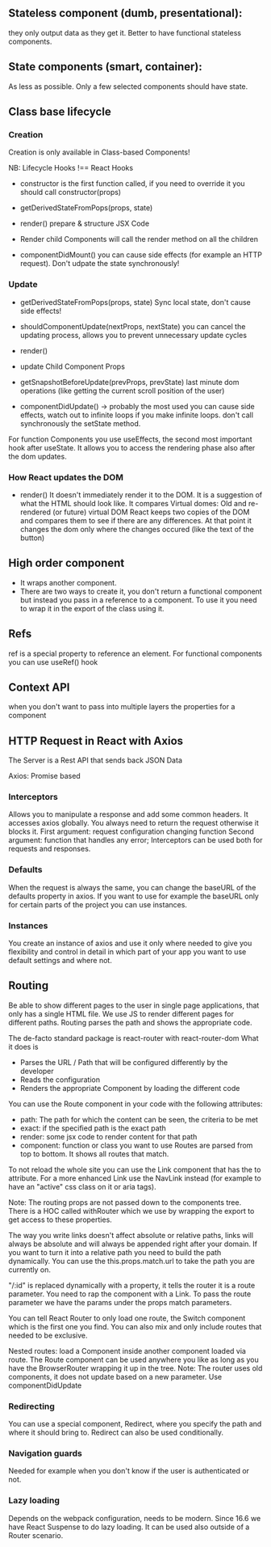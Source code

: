 ## Stateless component (dumb, presentational):
they only output data as they get it. Better to have functional stateless components.
## State components (smart, container):
As less as possible. Only a few selected components should have state. 

## Class base lifecycle

### Creation 
Creation is only available in Class-based Components!

NB: Lifecycle Hooks !== React Hooks

- constructor 
is the first function called, if you need to override it you should call constructor(props)

- getDerivedStateFromPops(props, state)

- render()
prepare & structure JSX Code

- Render child Components 
will call the render method on all the children

- componentDidMount()
you can cause side effects (for example an HTTP request). Don't udpate the state synchronously!

### Update
- getDerivedStateFromPops(props, state)
Sync local state, don't cause side effects!

- shouldComponentUpdate(nextProps, nextState)
you can cancel the updating process, allows you to prevent unnecessary update cycles

- render()

- update Child Component Props

- getSnapshotBeforeUpdate(prevProps, prevState)
last minute dom operations (like getting the current scroll position of the user)

- componentDidUpdate() -> probably the most used
you can cause side effects, watch out to infinite loops if you make infinite loops. don't call synchronously the setState method.

For function Components you use useEffects, the second most important hook after useState. It allows you to access the rendering phase also after the dom updates.

### How React updates the DOM
- render()
It doesn't immediately render it to the DOM. It is a suggestion of what the HTML should look like.
It compares Virtual domes: Old and re-rendered (or future) virtual DOM
React keeps two copies of the DOM and compares them to see if there are any differences. At that
point it changes the dom only where the changes occured (like the text of the button)

## High order component
- It wraps another component.
- There are two ways to create it, you don't return a functional component but instead you pass
in a reference to a component. To use it you need to wrap it in the export of the class using it.

## Refs
ref is a special property to reference an element. For functional components you can use useRef() hook

## Context API
when you don't want to pass into multiple layers the properties for a component

## HTTP Request in React with Axios
The Server is a Rest API that sends back JSON Data

Axios: Promise based 

### Interceptors
Allows you to manipulate a response and add some common headers. It accesses axios globally.
You always need to return the request otherwise it blocks it.
First argument: request configuration changing function
Second argument: function that handles any error;
Interceptors can be used both for requests and responses.

### Defaults
When the request is always the same, you can change the baseURL of the defaults property in axios.
If you want to use for example the baseURL only for certain parts of the project you can use instances.

### Instances
You create an instance of axios and use it only where needed to give you flexibility and control in detail in which part of your app you want to use default settings and where not.

## Routing
Be able to show different pages to the user in single page applications, that only has a single HTML file. We use JS to render different pages for different paths.
Routing parses the path and shows the appropriate code.

The de-facto standard package is react-router with react-router-dom
What it does is
- Parses the URL / Path that will be configured differently by the developer
- Reads the configuration
- Renders the appropriate Component by loading the different code

You can use the Route component in your code with the following attributes:
- path: The path for which the content can be seen, the criteria to be met
- exact: if the specified path is the exact path
- render: some jsx code to render content for that path
- component: function or class you want to use
Routes are parsed from top to bottom. It shows all routes that match.

To not reload the whole site you can use the Link component that has the to attribute. For a more enhanced Link use the NavLink instead (for example to have an "active" css class on it or aria tags).

Note: The routing props are not passed down to the components tree.
There is a HOC called withRouter which we use by wrapping the export to get access to these properties.

The way you write links doesn't affect absolute or relative paths, links will always be absolute and will always be appended right after your domain.
If you want to turn it into a relative path you need to build the path dynamically. You can use the this.props.match.url to take the path you are currently on.

"/:id" is replaced dynamically with a property, it tells the router it is a route parameter. You need to rap the component with a Link. 
To pass the route parameter we have the params under the props match parameters.

You can tell React Router to only load one route, the Switch component which is the first one you find.
You can also mix and only include routes that needed to be exclusive.

Nested routes: load a Component inside another component loaded via route. 
The Route component can be used anywhere you like as long as you have the BrowserRouter wrapping it up in the tree.
Note: The router uses old components, it does not update based on a new parameter. Use componentDidUpdate

### Redirecting
You can use a special component, Redirect, where you specify the path and where it should bring to.
Redirect can also be used conditionally.

### Navigation guards
Needed for example when you don't know if the user is authenticated or not.

### Lazy loading
Depends on the webpack configuration, needs to be modern.
Since 16.6 we have React Suspense to do lazy loading. It can be used also outside of a Router scenario.
